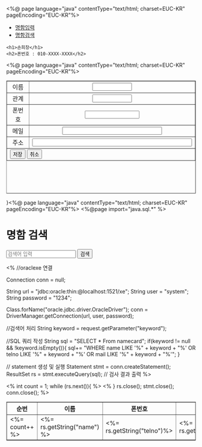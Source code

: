 <%@ page language="java" contentType="text/html; charset=EUC-KR"
    pageEncoding="EUC-KR"%>
<!DOCTYPE html>
<html>
<head>
<meta charset="EUC-KR">
<title>Insert title here</title>
</head>
<body>
	<nav>
		<ul>
			<li><a href="input.jsp">명함입력</a></li>
			<li><a href="serch.jsp">명함검색</a></li>
		</ul>
	</nav>

	<h1>손희창</h1>
	<h2>폰번호 : 010-XXXX-XXXX</h2>




</body>
</html>

<%@ page language="java" contentType="text/html; charset=EUC-KR"
    pageEncoding="EUC-KR"%>
<!DOCTYPE html>
<html>
<head>
<meta charset="EUC-KR">
<title>Insert title here</title>
</head>
<body>
	<div align="center"></div>
	<table border="1" width="550" height="300">
		<tr align="center">
			<td>이름</td>
			<td><input type = "text" name = "txtName" size = "10"></td>
		</tr>	
		<tr align="center">
			<td>관계</td>
			<td><input type = "text" name = "txtRelationship" size = "10"></td>
		</tr>	
		<tr align="center">
			<td>폰번호</td>
			<td><input type = "text" name = "txtPhone" size = "15"></td>
		</tr>			
		<tr align="center">
			<td>메일</td>
			<td><input type = "text" name = "txtMail" size = "30"></td>
		</tr>	
		<tr align="center">
			<td>주소</td>
			<td><input type = "text" name = "txtAdress" size = "50"></td>
		</tr>	
		<tr>
			<td colspan="2">
				<button type="submit">저장</button>
				<button type="reset">취소</button>
			</td>
		</tr>	
	</table>


}<%@ page language="java" contentType="text/html; charset=EUC-KR"
    pageEncoding="EUC-KR"%>
<%@page import="java.sql.*" %>
    
<!DOCTYPE html>
<html>
<head>
<meta charset="EUC-KR">
<title>명함 검색</title>
</head>
<body>
<h1>명함 검색</h1>
<from action="search.jsp" method="post">
	<input type="text" name="keyword" placeholder="검색어 입력">
	<input type="submit" value="검색">
</from>

<%
//oraclexe 연결

Connection conn = null;

String url = "jdbc:oracle:thin:@localhost:1521/xe";
String user = "system";
String password = "1234";

Class.forName("oracle.jdbc.driver.OracleDriver");
conn = DriverManager.getConnection(url, user, password);

//검색어 처리
String keyword = request.getParameter("keyword");

//SQL 쿼리 작성
String sql = "SELECT * From namecard";
if(keyword != null && !keyword.isEmpty()){
	sql+= "WHERE name LIKE '%" + keyword + "%' OR telno LIKE '%" +
			keyword + "%' OR mail LIKE '%" + keyword + "%'";
}

// statement 생성 및 실행
Statement stmt = conn.createStatement();
ResultSet rs = stmt.executeQuery(sql);
// 검사 결과 출력
%>
<table border="1">
	<tr>
		<th>순번</th>
		<th>이름</th>
		<th>폰번호</th>
		<th>메일</th>
	</tr>
<%
int count = 1;
while (rs.next()){
%>
<tr>
	<td><%= count++ %></td>
	<td><%= rs.getString("name") %></td>
	<td><%= rs.getString("telno")%></td>
	<td><%= rs.getString("mail")%></td>
</tr>
<%
}
rs.close();
stmt.close();
conn.close();
%>
</table>

</body>
</html>
